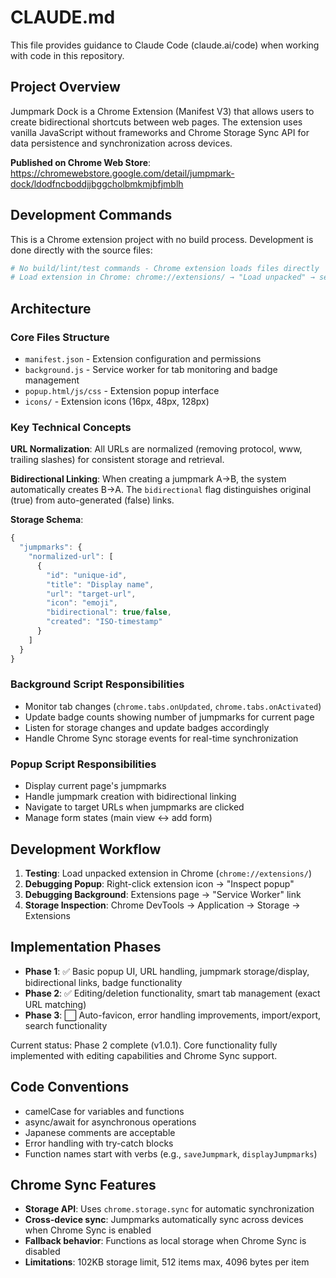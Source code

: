 # CLAUDE.md

This file provides guidance to Claude Code (claude.ai/code) when working with code in this repository.

## Project Overview

Jumpmark Dock is a Chrome Extension (Manifest V3) that allows users to create bidirectional shortcuts between web pages. The extension uses vanilla JavaScript without frameworks and Chrome Storage Sync API for data persistence and synchronization across devices.

**Published on Chrome Web Store**: https://chromewebstore.google.com/detail/jumpmark-dock/ldodfncboddjjbggcholbmkmjbfjmblh

## Development Commands

This is a Chrome extension project with no build process. Development is done directly with the source files:

```bash
# No build/lint/test commands - Chrome extension loads files directly
# Load extension in Chrome: chrome://extensions/ → "Load unpacked" → select project directory
```

## Architecture

### Core Files Structure
- `manifest.json` - Extension configuration and permissions
- `background.js` - Service worker for tab monitoring and badge management
- `popup.html/js/css` - Extension popup interface
- `icons/` - Extension icons (16px, 48px, 128px)

### Key Technical Concepts

**URL Normalization**: All URLs are normalized (removing protocol, www, trailing slashes) for consistent storage and retrieval.

**Bidirectional Linking**: When creating a jumpmark A→B, the system automatically creates B→A. The `bidirectional` flag distinguishes original (true) from auto-generated (false) links.

**Storage Schema**:
```javascript
{
  "jumpmarks": {
    "normalized-url": [
      {
        "id": "unique-id",
        "title": "Display name",
        "url": "target-url",
        "icon": "emoji",
        "bidirectional": true/false,
        "created": "ISO-timestamp"
      }
    ]
  }
}
```

### Background Script Responsibilities
- Monitor tab changes (`chrome.tabs.onUpdated`, `chrome.tabs.onActivated`)
- Update badge counts showing number of jumpmarks for current page
- Listen for storage changes and update badges accordingly
- Handle Chrome Sync storage events for real-time synchronization

### Popup Script Responsibilities
- Display current page's jumpmarks
- Handle jumpmark creation with bidirectional linking
- Navigate to target URLs when jumpmarks are clicked
- Manage form states (main view ↔ add form)

## Development Workflow

1. **Testing**: Load unpacked extension in Chrome (`chrome://extensions/`)
2. **Debugging Popup**: Right-click extension icon → "Inspect popup"
3. **Debugging Background**: Extensions page → "Service Worker" link
4. **Storage Inspection**: Chrome DevTools → Application → Storage → Extensions

## Implementation Phases

- **Phase 1**: ✅ Basic popup UI, URL handling, jumpmark storage/display, bidirectional links, badge functionality
- **Phase 2**: ✅ Editing/deletion functionality, smart tab management (exact URL matching)
- **Phase 3**: ⬜ Auto-favicon, error handling improvements, import/export, search functionality

Current status: Phase 2 complete (v1.0.1). Core functionality fully implemented with editing capabilities and Chrome Sync support.

## Code Conventions

- camelCase for variables and functions
- async/await for asynchronous operations
- Japanese comments are acceptable
- Error handling with try-catch blocks
- Function names start with verbs (e.g., `saveJumpmark`, `displayJumpmarks`)

## Chrome Sync Features

- **Storage API**: Uses `chrome.storage.sync` for automatic synchronization
- **Cross-device sync**: Jumpmarks automatically sync across devices when Chrome Sync is enabled
- **Fallback behavior**: Functions as local storage when Chrome Sync is disabled
- **Limitations**: 102KB storage limit, 512 items max, 4096 bytes per item